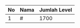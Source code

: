 | No | Nama            | Jumlah Level |
|----|-----------------|--------------|
| 1  | #    |    1700        |
